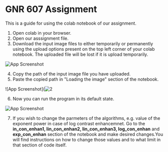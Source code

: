 
# GNR 607 Assignment 

This is a guide for using the colab notebook of our assignment.


1. Open colab in your browser.
2. Open our asssignment file.
3. Download the input image files to either temporarily or permanently using the upload options present on the top left corner of your colab notebook.
   The uploaded file will be lost if it is upload temporarily.

![App Screenshot](https://user-images.githubusercontent.com/78019202/203922484-dfd400d4-cd42-4541-a262-6500d537be0b.jpeg)

   
4. Copy the path of the input image file you have uploaded.
5. Paste the copied path in "Loading the image" section of the notebook.

![App Screenshot](![2](https://github.com/21skar4/GNR-607-Assignment-Guide/issues/3)


6. Now you can run the program in its default state.

![App Screenshot](https://via.placeholder.com/468x300?text=App+Screenshot+Here)


7. If you wish to change the parmeters of the algorithms, e.g. value of the exponent power in case of log contrast enhancemnet.
Go to the **in_con_enhan1, lin_con_enhan2, lin_con_enhan3, log_con_enhan** and **exp_con_enhan** section of the notebook and make desired changes.You will find instructions on how to change those values and to what limit in that section of code itself. 
